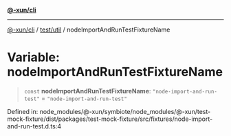 [**@-xun/cli**](../../../README.md)

***

[@-xun/cli](../../../README.md) / [test/util](../README.md) / nodeImportAndRunTestFixtureName

# Variable: nodeImportAndRunTestFixtureName

> `const` **nodeImportAndRunTestFixtureName**: `"node-import-and-run-test"` = `"node-import-and-run-test"`

Defined in: node\_modules/@-xun/symbiote/node\_modules/@-xun/test-mock-fixture/dist/packages/test-mock-fixture/src/fixtures/node-import-and-run-test.d.ts:4
